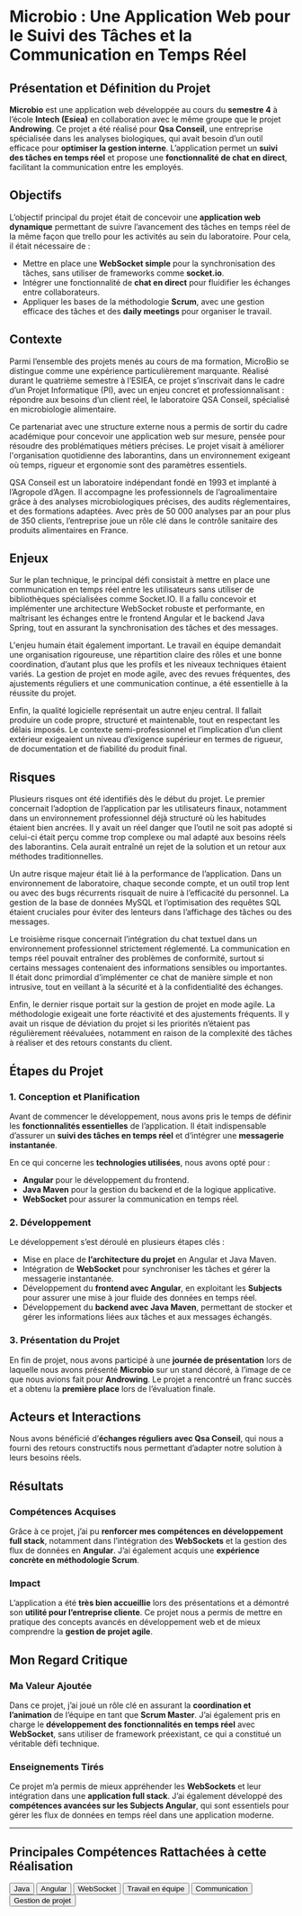# Microbio : Une Application Web pour le Suivi des Tâches et la Communication en Temps Réel

## Présentation et Définition du Projet
**Microbio** est une application web développée au cours du **semestre 4** à l’école **Intech (Esiea)** en collaboration avec le même groupe que le projet **Androwing**. Ce projet a été réalisé pour **Qsa Conseil**, une entreprise spécialisée dans les analyses biologiques, qui avait besoin d’un outil efficace pour **optimiser la gestion interne**. L’application permet un **suivi des tâches en temps réel** et propose une **fonctionnalité de chat en direct**, facilitant la communication entre les employés.

## Objectifs
L’objectif principal du projet était de concevoir une **application web dynamique** permettant de suivre l’avancement des tâches en temps réel de la même façon que trello pour les activités au sein du laboratoire. Pour cela, il était nécessaire de :
- Mettre en place une **WebSocket simple** pour la synchronisation des tâches, sans utiliser de frameworks comme **socket.io**.
- Intégrer une fonctionnalité de **chat en direct** pour fluidifier les échanges entre collaborateurs.
- Appliquer les bases de la méthodologie **Scrum**, avec une gestion efficace des tâches et des **daily meetings** pour organiser le travail.

## Contexte

Parmi l’ensemble des projets menés au cours de ma formation, MicroBio se distingue comme une expérience particulièrement marquante. Réalisé durant le quatrième semestre à l’ESIEA, ce projet s’inscrivait dans le cadre d’un Projet Informatique (PI), avec un enjeu concret et professionnalisant : répondre aux besoins d’un client réel, le laboratoire QSA Conseil, spécialisé en microbiologie alimentaire.

Ce partenariat avec une structure externe nous a permis de sortir du cadre académique pour concevoir une application web sur mesure, pensée pour résoudre des problématiques métiers précises. Le projet visait à améliorer l'organisation quotidienne des laborantins, dans un environnement exigeant où temps, rigueur et ergonomie sont des paramètres essentiels.

QSA Conseil est un laboratoire indépendant fondé en 1993 et implanté à l’Agropole d’Agen. Il accompagne les professionnels de l’agroalimentaire grâce à des analyses microbiologiques précises, des audits réglementaires, et des formations adaptées. Avec près de 50 000 analyses par an pour plus de 350 clients, l’entreprise joue un rôle clé dans le contrôle sanitaire des produits alimentaires en France.

## Enjeux


Sur le plan technique, le principal défi consistait à mettre en place une communication en temps réel entre les utilisateurs sans utiliser de bibliothèques spécialisées comme Socket.IO. Il a fallu concevoir et implémenter une architecture WebSocket robuste et performante, en maîtrisant les échanges entre le frontend Angular et le backend Java Spring, tout en assurant la synchronisation des tâches et des messages.

L'enjeu humain était également important. Le travail en équipe demandait une organisation rigoureuse, une répartition claire des rôles et une bonne coordination, d’autant plus que les profils et les niveaux techniques étaient variés. La gestion de projet en mode agile, avec des revues fréquentes, des ajustements réguliers et une communication continue, a été essentielle à la réussite du projet.

Enfin, la qualité logicielle représentait un autre enjeu central. Il fallait produire un code propre, structuré et maintenable, tout en respectant les délais imposés. Le contexte semi-professionnel et l’implication d’un client extérieur exigeaient un niveau d’exigence supérieur en termes de rigueur, de documentation et de fiabilité du produit final.

## Risques
Plusieurs risques ont été identifiés dès le début du projet. Le premier concernait l’adoption de l’application par les utilisateurs finaux, notamment dans un environnement professionnel déjà structuré où les habitudes étaient bien ancrées. Il y avait un réel danger que l’outil ne soit pas adopté si celui-ci était perçu comme trop complexe ou mal adapté aux besoins réels des laborantins. Cela aurait entraîné un rejet de la solution et un retour aux méthodes traditionnelles.

Un autre risque majeur était lié à la performance de l’application. Dans un environnement de laboratoire, chaque seconde compte, et un outil trop lent ou avec des bugs récurrents risquait de nuire à l’efficacité du personnel. La gestion de la base de données MySQL et l’optimisation des requêtes SQL étaient cruciales pour éviter des lenteurs dans l’affichage des tâches ou des messages.

Le troisième risque concernait l’intégration du chat textuel dans un environnement professionnel strictement réglementé. La communication en temps réel pouvait entraîner des problèmes de conformité, surtout si certains messages contenaient des informations sensibles ou importantes. Il était donc primordial d’implémenter ce chat de manière simple et non intrusive, tout en veillant à la sécurité et à la confidentialité des échanges.

Enfin, le dernier risque portait sur la gestion de projet en mode agile. La méthodologie exigeait une forte réactivité et des ajustements fréquents. Il y avait un risque de déviation du projet si les priorités n’étaient pas régulièrement réévaluées, notamment en raison de la complexité des tâches à réaliser et des retours constants du client.

## Étapes du Projet
### 1. Conception et Planification
Avant de commencer le développement, nous avons pris le temps de définir les **fonctionnalités essentielles** de l’application. Il était indispensable d’assurer un **suivi des tâches en temps réel** et d’intégrer une **messagerie instantanée**.

En ce qui concerne les **technologies utilisées**, nous avons opté pour :
- **Angular** pour le développement du frontend.
- **Java Maven** pour la gestion du backend et de la logique applicative.
- **WebSocket** pour assurer la communication en temps réel.

### 2. Développement
Le développement s’est déroulé en plusieurs étapes clés :
- Mise en place de **l’architecture du projet** en Angular et Java Maven.
- Intégration de **WebSocket** pour synchroniser les tâches et gérer la messagerie instantanée.
- Développement du **frontend avec Angular**, en exploitant les **Subjects** pour assurer une mise à jour fluide des données en temps réel.
- Développement du **backend avec Java Maven**, permettant de stocker et gérer les informations liées aux tâches et aux messages échangés.

### 3. Présentation du Projet
En fin de projet, nous avons participé à une **journée de présentation** lors de laquelle nous avons présenté **Microbio** sur un stand décoré, à l’image de ce que nous avions fait pour **Androwing**.
Le projet a rencontré un franc succès et a obtenu la **première place** lors de l’évaluation finale.


## Acteurs et Interactions
Nous avons bénéficié d’**échanges réguliers avec Qsa Conseil**, qui nous a fourni des retours constructifs nous permettant d’adapter notre solution à leurs besoins réels.


## Résultats
### Compétences Acquises
Grâce à ce projet, j’ai pu **renforcer mes compétences en développement full stack**, notamment dans l’intégration des **WebSockets** et la gestion des flux de données en **Angular**. J’ai également acquis une **expérience concrète en méthodologie Scrum**.

### Impact
L’application a été **très bien accueillie** lors des présentations et a démontré son **utilité pour l’entreprise cliente**. Ce projet nous a permis de mettre en pratique des concepts avancés en développement web et de mieux comprendre la **gestion de projet agile**.


## Mon Regard Critique
### Ma Valeur Ajoutée
Dans ce projet, j’ai joué un rôle clé en assurant la **coordination et l’animation** de l’équipe en tant que **Scrum Master**. J’ai également pris en charge le **développement des fonctionnalités en temps réel** avec **WebSocket**, sans utiliser de framework préexistant, ce qui a constitué un véritable défi technique.

### Enseignements Tirés
Ce projet m’a permis de mieux appréhender les **WebSockets** et leur intégration dans une **application full stack**. J’ai également développé des **compétences avancées sur les Subjects Angular**, qui sont essentiels pour gérer les flux de données en temps réel dans une application moderne.

---
## Principales Compétences Rattachées à cette Réalisation

<script>
  import { Button } from 'flowbite-svelte';
</script>

<Button pill href="/skills/java" color="alternative">Java</Button>
<Button pill href="/skills/angular" color="alternative">Angular</Button>
<Button pill href="/skills/websocket" color="alternative">WebSocket</Button>
<Button pill href="/skills/team" color="alternative">Travail en équipe</Button>
<Button pill href="/skills/com" color="alternative">Communication</Button>
<Button pill href="/skills/gestion" color="alternative">Gestion de projet</Button>
